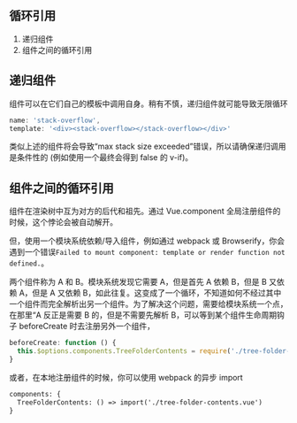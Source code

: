 
## 循环引用
1. 递归组件
2. 组件之间的循环引用

## 递归组件
组件可以在它们自己的模板中调用自身。稍有不慎，递归组件就可能导致无限循环

```js
name: 'stack-overflow',
template: '<div><stack-overflow></stack-overflow></div>'
```
类似上述的组件将会导致“max stack size exceeded”错误，所以请确保递归调用是条件性的 (例如使用一个最终会得到 false 的 v-if)。

## 组件之间的循环引用
组件在渲染树中互为对方的后代和祖先。通过 Vue.component 全局注册组件的时候，这个悖论会被自动解开。

但，使用一个模块系统依赖/导入组件，例如通过 webpack 或 Browserify，你会遇到一个错误`Failed to mount component: template or render function not defined.`。

两个组件称为 A 和 B。模块系统发现它需要 A，但是首先 A 依赖 B，但是 B 又依赖 A，但是 A 又依赖 B，如此往复。这变成了一个循环，不知道如何不经过其中一个组件而完全解析出另一个组件。为了解决这个问题，需要给模块系统一个点，在那里“A 反正是需要 B 的，但是不需要先解析 B，可以等到某个组件生命周期钩子 beforeCreate 时去注册另外一个组件，

```js
beforeCreate: function () {
  this.$options.components.TreeFolderContents = require('./tree-folder-contents.vue').default
}
```
或者，在本地注册组件的时候，你可以使用 webpack 的异步 import
```html
components: {
  TreeFolderContents: () => import('./tree-folder-contents.vue')
}
```